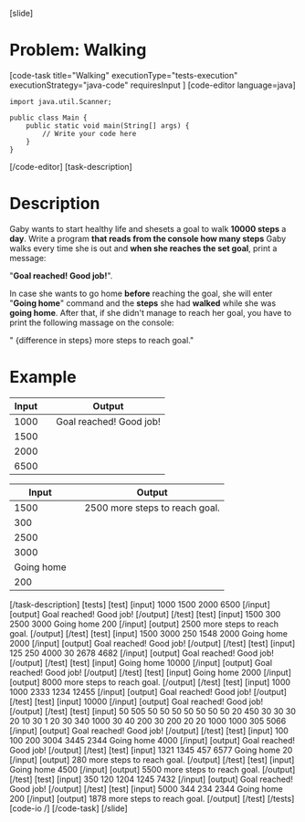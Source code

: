 [slide]
# Problem: Walking
[code-task title="Walking" executionType="tests-execution" executionStrategy="java-code" requiresInput ]
[code-editor language=java]
```
import java.util.Scanner;

public class Main {
    public static void main(String[] args) {
        // Write your code here
    }
}
```
[/code-editor]
[task-description]
# Description

Gaby wants to start healthy life and shesets a goal to walk **10000 steps** a **day**. Write a program **that reads from the console how many steps** Gaby walks every time she is out and **when she reaches the set goal**, print a message:

"**Goal reached! Good job!**".

In case she wants to go home **before** reaching the goal, she will enter "**Going home**" command and the **steps** she had **walked** while she was **going home**. After that, if she didn\'t manage to reach her goal, you have to print the following massage on the console: 

" \{difference in steps\} more steps to reach goal."

# Example

| **Input** | | **Output** |
| --- | --- | --- |
| 1000 | | Goal reached! Good job! |
| 1500| | | 
| 2000| | | 
| 6500| | |


| **Input** | | **Output** |
| --- | --- | --- |
| 1500 | | 2500 more steps to reach goal. |
| 300| | |
| 2500| | |
| 3000| | |
| Going home| | |
| 200| | |
[/task-description]
[tests]
[test]
[input]
1000
1500
2000
6500
[/input]
[output]
Goal reached! Good job!
[/output]
[/test]
[test]
[input]
1500
300
2500
3000
Going home
200
[/input]
[output]
2500 more steps to reach goal.
[/output]
[/test]
[test]
[input]
1500
3000
250
1548
2000
Going home
2000
[/input]
[output]
Goal reached! Good job!
[/output]
[/test]
[test]
[input]
125
250
4000
30
2678
4682
[/input]
[output]
Goal reached! Good job!
[/output]
[/test]
[test]
[input]
Going home
10000
[/input]
[output]
Goal reached! Good job!
[/output]
[/test]
[test]
[input]
Going home
2000
[/input]
[output]
8000 more steps to reach goal.
[/output]
[/test]
[test]
[input]
1000
1000
2333
1234
12455
[/input]
[output]
Goal reached! Good job!
[/output]
[/test]
[test]
[input]
10000
[/input]
[output]
Goal reached! Good job!
[/output]
[/test]
[test]
[input]
50
505
50
50
50
50
50
50
50
20
450
30
30
30
20
10
30
1
20
30
340
1000
30
40
200
30
200
20
20
1000
1000
305
5066
[/input]
[output]
Goal reached! Good job!
[/output]
[/test]
[test]
[input]
100
100
200
3004
3445
2344
Going home
4000
[/input]
[output]
Goal reached! Good job!
[/output]
[/test]
[test]
[input]
1321
1345
457
6577
Going home
20
[/input]
[output]
280 more steps to reach goal.
[/output]
[/test]
[test]
[input]
Going home
4500
[/input]
[output]
5500 more steps to reach goal.
[/output]
[/test]
[test]
[input]
350
120
1204
1245
7432
[/input]
[output]
Goal reached! Good job!
[/output]
[/test]
[test]
[input]
5000
344
234
2344
Going home
200
[/input]
[output]
1878 more steps to reach goal.
[/output]
[/test]
[/tests]
[code-io /]
[/code-task]
[/slide]
